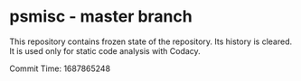 # psmisc - master branch

This repository contains frozen state of the repository.
Its history is cleared. It is used only for static code
analysis with Codacy.

Commit Time: 1687865248